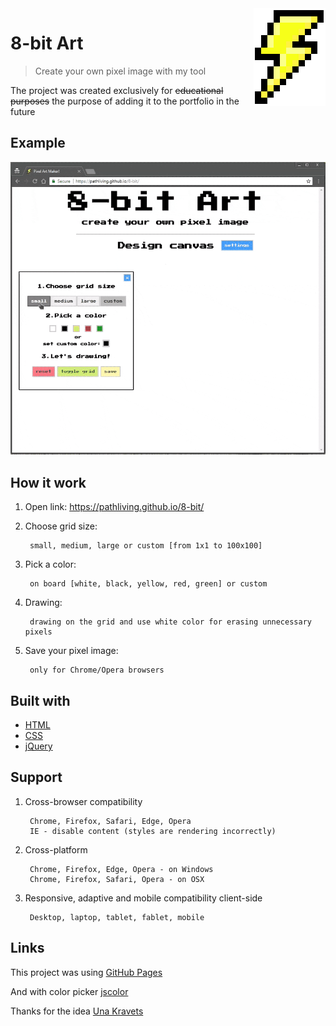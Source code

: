 <img src="icon.png" align="right" />

8-bit Art
====
> Create your own pixel image with my tool

The project was created exclusively for ~~educational purposes~~ the purpose of adding it to the portfolio in the future

Example
---

<img src="examples/8-bit.gif" width="900">

How it work
---

1. Open link: https://pathliving.github.io/8-bit/

2. Choose grid size:

		small, medium, large or custom [from 1x1 to 100x100]

3. Pick a color:

		on board [white, black, yellow, red, green] or custom

4. Drawing:

		drawing on the grid and use white color for erasing unnecessary pixels

5. Save your pixel image: 

		only for Chrome/Opera browsers

Built with
---

* [HTML](https://developer.mozilla.org/en-US/docs/Web/HTML)
* [CSS](https://developer.mozilla.org/en-US/docs/Web/CSS)
* [jQuery](http://api.jquery.com/) 

Support
---
1) Cross-browser compatibility 

		Chrome, Firefox, Safari, Edge, Opera
		IE - disable content (styles are rendering incorrectly)

2) Cross-platform

		Chrome, Firefox, Edge, Opera - on Windows
		Chrome, Firefox, Safari, Opera - on OSX

3) Responsive, adaptive and mobile compatibility client-side

		Desktop, laptop, tablet, fablet, mobile

Links
---

This project was using [GitHub Pages](https://pages.github.com/)

And with color picker [jscolor](http://jscolor.com)

Thanks for the idea [Una Kravets](https://una.im/sass-pixel-art/)
